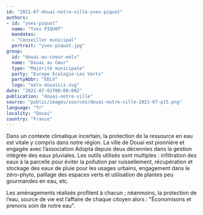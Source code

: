 ```yaml
---
id: "2021-07-douai-notre-ville-yves-piquot"
authors:
- id: "yves-piquot"
  name: "Yves PIQUOT"
  mandates: 
  - "Conseiller municipal"
  portrait: "yves-piquot.jpg"
group:
  id: "douai-au-coeur-eelv"
  name: "Douai au Cœur"
  type: "Majorité municipale"
  party: "Europe Écologie-Les Verts"
  partyAbbr: "EELV"
  logo: "eelv-douaisis.svg"
date: "2021-07-01T00:00:00Z"
publication: "douai-notre-ville"
source: "public/images/sources/douai-notre-ville-2021-07-p15.png"
language: "fr"
locality: "Douai"
country: "France"
---
```


Dans un contexte climatique incertain, la protection de la ressource en eau est vitale y compris dans notre région. La ville de Douai est pionnière et engagée avec l’association Adopta depuis deux décennies dans la gestion intégrée des eaux pluviales. Les outils utilisés sont multiples : infiltration des eaux à la parcelle pour éviter la pollution par ruissellement, récupération et stockage des eaux de pluie pour les usages urbains, engagement dans le zéro-phyto, paillage des espaces verts et utilisation de plantes peu gourmandes en eau, etc.

Les aménagements réalisés profitent à chacun ; néanmoins, la protection de l’eau, source de vie est l’affaire de chaque citoyen alors : "Économisons et prenons soin de notre eau".
